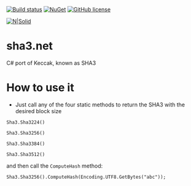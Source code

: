 [![Build status](https://ci.appveyor.com/api/projects/status/r1s2l6r9o5oa595ff?svg=true)](https://ci.appveyor.com/project/dariogriffo/sha3.net)
[![NuGet](https://img.shields.io/nuget/v/Sha3.Net.svg?style=flat)](https://www.nuget.org/packages/Sha3.Net/) 
[![GitHub license](https://img.shields.io/github/license/griffo-io/tron.net.svg)](https://raw.githubusercontent.com/griffo-io/sha3.net/master/LICENSE)

[![N|Solid](https://avatars2.githubusercontent.com/u/39886363?s=200&v=4)](https://github.com/griffo-io/sha3.net)

# sha3.net
C# port of Keccak, known as SHA3

# How to use it

  - Just call any of the four static methods to return the SHA3 with the desired block size
  
  `Sha3.Sha3224()`
  
  `Sha3.Sha3256()`
  
  `Sha3.Sha3384()`
  
  `Sha3.Sha3512()`
  
  and then call the `ComputeHash` method:
  
  `Sha3.Sha3256().ComputeHash(Encoding.UTF8.GetBytes("abc"));`